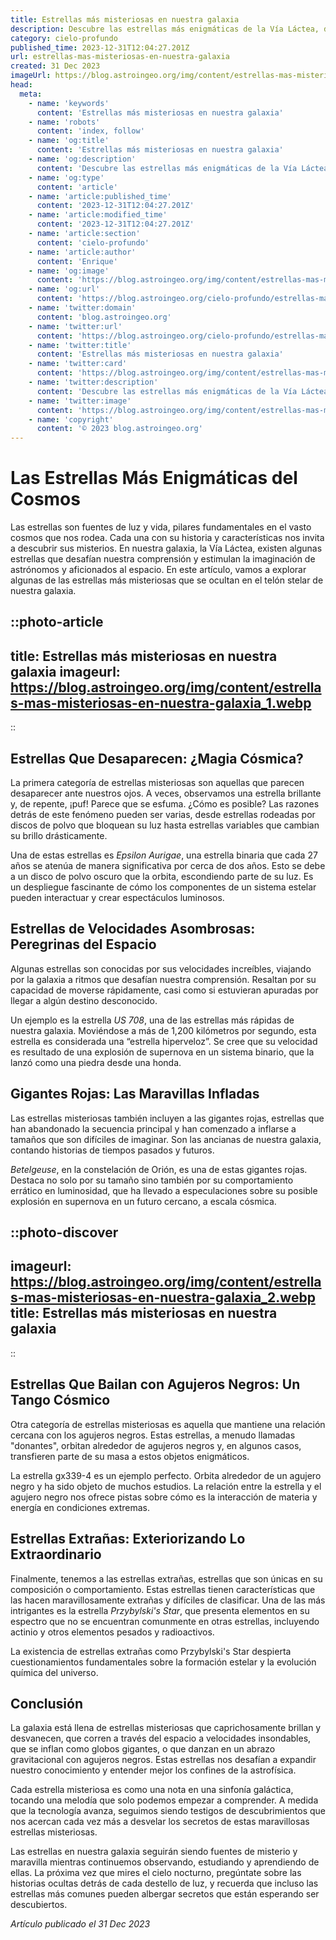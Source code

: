 ```yaml
---
title: Estrellas más misteriosas en nuestra galaxia
description: Descubre las estrellas más enigmáticas de la Vía Láctea, desde gigantes rojas hasta púlsares, y los secretos que guardan en el cosmos.
category: cielo-profundo
published_time: 2023-12-31T12:04:27.201Z
url: estrellas-mas-misteriosas-en-nuestra-galaxia
created: 31 Dec 2023
imageUrl: https://blog.astroingeo.org/img/content/estrellas-mas-misteriosas-en-nuestra-galaxia_1.webp
head:
  meta:
    - name: 'keywords'
      content: 'Estrellas más misteriosas en nuestra galaxia'
    - name: 'robots'
      content: 'index, follow'
    - name: 'og:title'
      content: 'Estrellas más misteriosas en nuestra galaxia'
    - name: 'og:description'
      content: 'Descubre las estrellas más enigmáticas de la Vía Láctea, desde gigantes rojas hasta púlsares, y los secretos que guardan en el cosmos.'
    - name: 'og:type'
      content: 'article'
    - name: 'article:published_time'
      content: '2023-12-31T12:04:27.201Z'
    - name: 'article:modified_time'
      content: '2023-12-31T12:04:27.201Z'
    - name: 'article:section'
      content: 'cielo-profundo'
    - name: 'article:author'
      content: 'Enrique'
    - name: 'og:image'
      content: 'https://blog.astroingeo.org/img/content/estrellas-mas-misteriosas-en-nuestra-galaxia_1.webp'
    - name: 'og:url'
      content: 'https://blog.astroingeo.org/cielo-profundo/estrellas-mas-misteriosas-en-nuestra-galaxia'
    - name: 'twitter:domain'
      content: 'blog.astroingeo.org'
    - name: 'twitter:url'
      content: 'https://blog.astroingeo.org/cielo-profundo/estrellas-mas-misteriosas-en-nuestra-galaxia'
    - name: 'twitter:title'
      content: 'Estrellas más misteriosas en nuestra galaxia'
    - name: 'twitter:card'
      content: 'https://blog.astroingeo.org/img/content/estrellas-mas-misteriosas-en-nuestra-galaxia_1.webp'
    - name: 'twitter:description'
      content: 'Descubre las estrellas más enigmáticas de la Vía Láctea, desde gigantes rojas hasta púlsares, y los secretos que guardan en el cosmos.'
    - name: 'twitter:image'
      content: 'https://blog.astroingeo.org/img/content/estrellas-mas-misteriosas-en-nuestra-galaxia_1.webp'
    - name: 'copyright'
      content: '© 2023 blog.astroingeo.org'
---
```

# Las Estrellas Más Enigmáticas del Cosmos

Las estrellas son fuentes de luz y vida, pilares fundamentales en el vasto cosmos que nos rodea. Cada una con su historia y características nos invita a descubrir sus misterios. En nuestra galaxia, la Vía Láctea, existen algunas estrellas que desafían nuestra comprensión y estimulan la imaginación de astrónomos y aficionados al espacio. En este artículo, vamos a explorar algunas de las estrellas más misteriosas que se ocultan en el telón stelar de nuestra galaxia.

::photo-article
---
title: Estrellas más misteriosas en nuestra galaxia
imageurl: https://blog.astroingeo.org/img/content/estrellas-mas-misteriosas-en-nuestra-galaxia_1.webp
---
::

## Estrellas Que Desaparecen: ¿Magia Cósmica?

La primera categoría de estrellas misteriosas son aquellas que parecen desaparecer ante nuestros ojos. A veces, observamos una estrella brillante y, de repente, ¡puf! Parece que se esfuma. ¿Cómo es posible? Las razones detrás de este fenómeno pueden ser varias, desde estrellas rodeadas por discos de polvo que bloquean su luz hasta estrellas variables que cambian su brillo drásticamente.

Una de estas estrellas es *Epsilon Aurigae*, una estrella binaria que cada 27 años se atenúa de manera significativa por cerca de dos años. Esto se debe a un disco de polvo oscuro que la orbita, escondiendo parte de su luz. Es un despliegue fascinante de cómo los componentes de un sistema estelar pueden interactuar y crear espectáculos luminosos.

## Estrellas de Velocidades Asombrosas: Peregrinas del Espacio

Algunas estrellas son conocidas por sus velocidades increíbles, viajando por la galaxia a ritmos que desafían nuestra comprensión. Resaltan por su capacidad de moverse rápidamente, casi como si estuvieran apuradas por llegar a algún destino desconocido.

Un ejemplo es la estrella *US 708*, una de las estrellas más rápidas de nuestra galaxia. Moviéndose a más de 1,200 kilómetros por segundo, esta estrella es considerada una “estrella hiperveloz”. Se cree que su velocidad es resultado de una explosión de supernova en un sistema binario, que la lanzó como una piedra desde una honda.

## Gigantes Rojas: Las Maravillas Infladas

Las estrellas misteriosas también incluyen a las gigantes rojas, estrellas que han abandonado la secuencia principal y han comenzado a inflarse a tamaños que son difíciles de imaginar. Son las ancianas de nuestra galaxia, contando historias de tiempos pasados y futuros.

*Betelgeuse*, en la constelación de Orión, es una de estas gigantes rojas. Destaca no solo por su tamaño sino también por su comportamiento errático en luminosidad, que ha llevado a especulaciones sobre su posible explosión en supernova en un futuro cercano, a escala cósmica.


::photo-discover
---
imageurl: https://blog.astroingeo.org/img/content/estrellas-mas-misteriosas-en-nuestra-galaxia_2.webp
title: Estrellas más misteriosas en nuestra galaxia
---
::

## Estrellas Que Bailan con Agujeros Negros: Un Tango Cósmico

Otra categoría de estrellas misteriosas es aquella que mantiene una relación cercana con los agujeros negros. Estas estrellas, a menudo llamadas "donantes", orbitan alrededor de agujeros negros y, en algunos casos, transfieren parte de su masa a estos objetos enigmáticos.

La estrella gx339-4 es un ejemplo perfecto. Orbita alrededor de un agujero negro y ha sido objeto de muchos estudios. La relación entre la estrella y el agujero negro nos ofrece pistas sobre cómo es la interacción de materia y energía en condiciones extremas.

## Estrellas Extrañas: Exteriorizando Lo Extraordinario

Finalmente, tenemos a las estrellas extrañas, estrellas que son únicas en su composición o comportamiento. Estas estrellas tienen características que las hacen maravillosamente extrañas y difíciles de clasificar. Una de las más intrigantes es la estrella *Przybylski's Star*, que presenta elementos en su espectro que no se encuentran comunmente en otras estrellas, incluyendo actinio y otros elementos pesados y radioactivos.

La existencia de estrellas extrañas como Przybylski's Star despierta cuestionamientos fundamentales sobre la formación estelar y la evolución química del universo.

## Conclusión

La galaxia está llena de estrellas misteriosas que caprichosamente brillan y desvanecen, que corren a través del espacio a velocidades insondables, que se inflan como globos gigantes, o que danzan en un abrazo gravitacional con agujeros negros. Estas estrellas nos desafían a expandir nuestro conocimiento y entender mejor los confines de la astrofísica.

Cada estrella misteriosa es como una nota en una sinfonía galáctica, tocando una melodía que solo podemos empezar a comprender. A medida que la tecnología avanza, seguimos siendo testigos de descubrimientos que nos acercan cada vez más a desvelar los secretos de estas maravillosas estrellas misteriosas.

Las estrellas en nuestra galaxia seguirán siendo fuentes de misterio y maravilla mientras continuemos observando, estudiando y aprendiendo de ellas. La próxima vez que mires el cielo nocturno, pregúntate sobre las historias ocultas detrás de cada destello de luz, y recuerda que incluso las estrellas más comunes pueden albergar secretos que están esperando ser descubiertos.

_Artículo publicado el 31 Dec 2023_